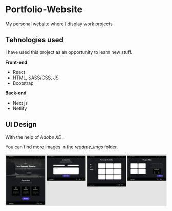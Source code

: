 # Portfolio-Website

 My personal website where I display work projects
 
 ## Tehnologies used
 I have used this project as an opportunity to learn new stuff.
 
 **Front-end**
 - React
 - HTML, SASS/CSS, JS
 - Bootstrap
 
 **Back-end**
 - Next js
 - Netlify
 
## UI Design
With the help of *Adobe XD*.

You can find more images in the *readme_imgs* folder.

![UIDesign](https://github.com/BlindBMan/Portfolio-Website/blob/master/readme_imgs/ui_design.jpg)

